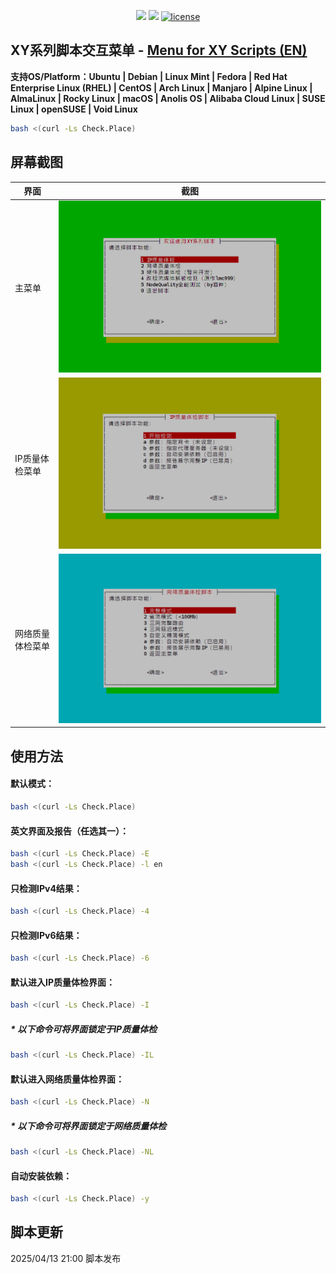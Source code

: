 <p align="center">
<img src="https://hits.xykt.de/menu.svg?action=view&count_bg=%2379C83D&title_bg=%23555555&title=Runs&edge_flat=false"/> 
<img src="https://hits.xykt.de/menu_github.svg?action=hit&count_bg=%233DC8C0&title_bg=%23555555&title=Visits&edge_flat=false"/> 
<a href="/LICENSE"><img src="https://img.shields.io/badge/License-AGPL%20v3-blue.svg" alt="license" /></a>  
</p>

## XY系列脚本交互菜单  -  [Menu for XY Scripts (EN)](https://github.com/xykt/ScriptMenu/blob/main/README_EN.md)

**支持OS/Platform：Ubuntu | Debian | Linux Mint | Fedora | Red Hat Enterprise Linux (RHEL) | CentOS | Arch Linux | Manjaro | Alpine Linux | AlmaLinux | Rocky Linux | macOS | Anolis OS | Alibaba Cloud Linux | SUSE Linux | openSUSE | Void Linux**

````bash
bash <(curl -Ls Check.Place)
````

## 屏幕截图

|界面|截图|
| ---------------- | ---------------- |
|主菜单|![Main](https://github.com/xykt/ScriptMenu/raw/main/res/Main_CN.png)|
|IP质量体检菜单|![IP](https://github.com/xykt/ScriptMenu/raw/main/res/IP_CN.png)|
|网络质量体检菜单|![Net](https://github.com/xykt/ScriptMenu/raw/main/res/Net_CN.png)|



## 使用方法

#### 默认模式：
````bash
bash <(curl -Ls Check.Place)
````

#### 英文界面及报告（任选其一）：
````bash
bash <(curl -Ls Check.Place) -E
bash <(curl -Ls Check.Place) -l en
````

#### 只检测IPv4结果：
````bash
bash <(curl -Ls Check.Place) -4
````

#### 只检测IPv6结果：
````bash
bash <(curl -Ls Check.Place) -6
````

#### 默认进入IP质量体检界面：
````bash
bash <(curl -Ls Check.Place) -I
````
#####  * 以下命令可将界面锁定于IP质量体检
````bash
bash <(curl -Ls Check.Place) -IL
````

#### 默认进入网络质量体检界面：
````bash
bash <(curl -Ls Check.Place) -N
````
#####  * 以下命令可将界面锁定于网络质量体检
````bash
bash <(curl -Ls Check.Place) -NL
````

#### 自动安装依赖：
````bash
bash <(curl -Ls Check.Place) -y
````

## 脚本更新

2025/04/13 21:00 脚本发布
